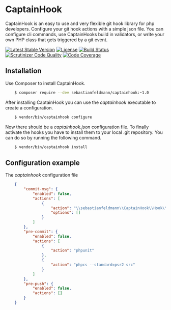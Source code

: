# CaptainHook

CaptainHook is an easy to use and very flexible git hook library for
php developers.
Configure your git hook actions with a simple json file. You can
configure cli commands, use CaptainHooks build in validators, or write
your own PHP class that gets triggered by a git event. 

[![Latest Stable Version](https://poser.pugx.org/sebastianfeldmann/captainhook/v/stable.svg?v=1)](https://packagist.org/packages/sebastianfeldmann/captainhook)
[![License](https://poser.pugx.org/sebastianfeldmann/captainhook/license.svg?v=1)](https://packagist.org/packages/sebastianfeldmann/captainhook)
[![Build Status](https://travis-ci.org/sebastianfeldmann/captainhook.svg?branch=master)](https://travis-ci.org/sebastianfeldmann/captainhook)
[![Scrutinizer Code Quality](https://scrutinizer-ci.com/g/sebastianfeldmann/captainhook/badges/quality-score.png?b=master&v=1)](https://scrutinizer-ci.com/g/sebastianfeldmann/captainhook/?branch=master)
[![Code Coverage](https://scrutinizer-ci.com/g/sebastianfeldmann/captainhook/badges/coverage.png?b=master&v=1)](https://scrutinizer-ci.com/g/sebastianfeldmann/captainhook/?branch=master)

## Installation

Use Composer to install CaptainHook.
```bash
    $ composer require --dev sebastianfeldmann/captainhook:~1.0
```
    
After installing CaptainHook you can use the *captainhook* executable to create a configuration.
```bash
    $ vendor/bin/captainhook configure
```

Now there should be a *captainhook.json* configuration file.
To finally activate the hooks you have to install them to your local .git repository.
You can do so by running the following command.
```bash
    $ vendor/bin/captainhook install
```

## Configuration example

The *captainhook* configuration file
```json
    {
        "commit-msg": {
            "enabled": false,
            "actions": [
                {
                    "action": "\\sebastianfeldmann\\CaptainHook\\Hook\\Message\\Check\\Beams",
                    "options": []
                }
            ]
        },
        "pre-commit": {
            "enabled": false,
            "actions": [
                {
                    "action": "phpunit"
                },
                {
                    "action": "phpcs --standard=psr2 src"
                }
            ]
        },
        "pre-push": {
            "enabled": false,
            "actions": []
        }
    }
```
